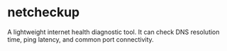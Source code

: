 # netcheckup
A lightweight internet health diagnostic tool. It can check DNS resolution time, ping latency, and common port connectivity.
